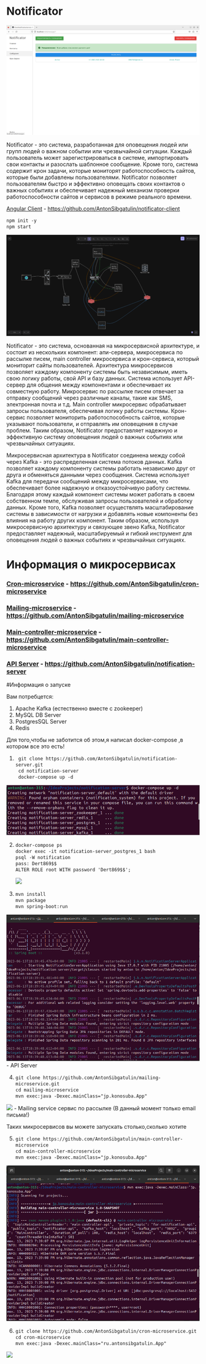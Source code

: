 # Notificator

![](screens/img_1.png)

Notificator - это система, разработанная для оповещения людей или групп людей о важном событии или чрезвычайной ситуации. Каждый пользователь может зарегистрироваться в системе, импортировать свои контакты и разослать шаблонное сообщение. Кроме того, система содержит крон задачи, которые мониторят работоспособность сайтов, которые были добавлены пользователями. Notificator позволяет пользователям быстро и эффективно оповещать своих контактов о важных событиях и обеспечивает надежный механизм проверки работоспособности сайтов и сервисов в режиме реального времени.

[Angular Client](https://github.com/AntonSibgatulin/notificator-client) - https://github.com/AntonSibgatulin/notificator-client

```
npm init -y
npm start
```

![](screens/img_2.png)

Notificator - это система, основанная на микросервисной архитектуре, и состоит из нескольких компонент: апи-сервера, микросервиса по рассылке писем, main controller микросервиса и крон-сервиса, который мониторит сайты пользователей. Архитектура микросервисов позволяет каждому компоненту системы быть независимым, иметь свою логику работы, свой API и базу данных. Система использует API-сервер для общения между компонентами и обеспечивает их совместную работу. Микросервис по рассылке писем отвечает за отправку сообщений через различные каналы, такие как SMS, электронная почта и т.д. Main controller микросервис обрабатывает запросы пользователя, обеспечивая логику работы системы. Крон-сервис позволяет мониторить работоспособность сайтов, которые указывают пользователи, и отправлять им оповещения в случае проблем. Таким образом, Notificator предоставляет надежную и эффективную систему оповещения людей о важных событиях или чрезвычайных ситуациях.

Микросервисная архитектура в Notificator соединена между собой через Kafka - это распределенная система потоков данных. Kafka позволяет каждому компоненту системы работать независимо друг от друга и обменяться данными через сообщения. Система использует Kafka для передачи сообщений между микросервисами, что обеспечивает более надежную и отказоустойчивую работу системы. Благодаря этому каждый компонент системы может работать в своем собственном темпе, обслуживая запросы пользователей и обработку данных. Кроме того, Kafka позволяет осуществлять масштабирование системы в зависимости от нагрузки и добавлять новые компоненты без влияния на работу других компонент. Таким образом, используя микросервисную архитектуру и связующее звено Kafka, Notificator предоставляет надежный, масштабируемый и гибкий инструмент для оповещения людей о важных событиях и чрезвычайных ситуациях.

# Информация о микросервисах

### [Cron-microservice](https://github.com/AntonSibgatulin/cron-microservice) - https://github.com/AntonSibgatulin/cron-microservice

### [Mailing-microservice](https://github.com/AntonSibgatulin/mailing-microservice) - https://github.com/AntonSibgatulin/mailing-microservice

### [Main-controller-microservice](https://github.com/AntonSibgatulin/main-controller-microservice) - https://github.com/AntonSibgatulin/main-controller-microservice

### [API Server](https://github.com/AntonSibgatulin/notification-server) - https://github.com/AntonSibgatulin/notification-server

#Информация о запуске

Вам потребцется:
 1. Apache Kafka (естественно вместе с zookeeper)
 2. MySQL DB Server
 3. PostgresSQL Server
 4. Redis
 
Для того,чтобы не заботится об этом,я написал docker-compose ,в котором все это есть!


1. ```
    git clone https://github.com/AntonSibgatulin/notification-server.git
    cd notification-server
    docker-compose up -d
    ```
![](screens/img_4.png)

2. ```
   docker-compose ps
   docker exec -it notification-server_postgres_1 bash
   psql -W notification
   pass: Dert869$$
   ALTER ROLE root WITH password 'Dert869$$';
   ```
    ![](screens/img_3.png)
3. ```
   mvn install 
   mvn package
   mvn spring-boot:run
   ```
   
![](screens/img_5.png) - API Server

4. ```
   git clone https://github.com/AntonSibgatulin/mailing-microservice.git
   cd mailing-microservice
   mvn exec:java -Dexec.mainClass="jp.konosuba.App"
   ```

![](screens/img_6.png) - Mailing service сервис по рассылке (В данный момент только email письма!)

Таких микросервисов вы можете запускать столько,сколько хотите

5. ```
   git clone https://github.com/AntonSibgatulin/main-controller-microservice
   cd main-controller-microservice
   mvn exec:java -Dexec.mainClass="jp.konosuba.App"
   ```

![](screens/img_7.png)

6. ```
   git clone https://github.com/AntonSibgatulin/cron-microservice.git
   cd cron-microservice
   mvn exec:java -Dexec.mainClass="ru.antonsibgatulin.App"
   ```
![](screens/img_8.png)